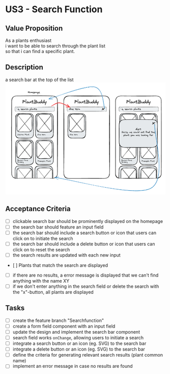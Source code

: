 # US3 - Search Function

## Value Proposition

As a plants enthusiast </br>
i want to be able to search through the plant list </br>
so that i can find a specific plant.

## Description

a search bar at the top of the list </br>
![US3](/US3%20-%20Search%20Function/US3_SearchFunction.png)

## Acceptance Criteria

- [ ] clickable search bar should be prominently displayed on the homepage
- [ ] the search bar should feature an input field
- [ ] the search bar should include a search button or icon that users can click on to initiate the search
- [ ] the search bar should include a delete button or icon that users can click on to reset the search
- [ ] the search results are updated with each new input
- [ ] Plants that match the search are displayed
- [ ] if there are no results, a error message is displayed that we can't find anything with the name XY
- [ ] if we don't enter anything in the search field or delete the search with the "x"-button, all plants are displayed

## Tasks

- [ ] create the feature branch "Searchfunction"
- [ ] create a form field component with an input field
- [ ] update the design and implement the search bar component
- [ ] search field works `onChange`, allowing users to initiate a search
- [ ] integrate a search button or an icon (eg. SVG) to the search bar
- [ ] integrate a delete button or an icon (eg. SVG) to the search bar
- [ ] define the criteria for generating relevant search results (plant common name)
- [ ] implement an error message in case no results are found